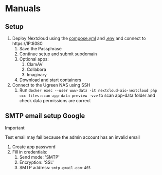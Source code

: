# Manuals
## Setup
1. Deploy Nextcloud using the [compose.yml](https://raw.githubusercontent.com/platnub/mundkur/refs/heads/main/docker/nextcloud/compose.yml?token=GHSAT0AAAAAADNNPT5MLWZ4ZO2E2LS3XYP42HT6TRA) and [.env](https://raw.githubusercontent.com/platnub/mundkur/refs/heads/main/docker/nextcloud/.env?token=GHSAT0AAAAAADNNPT5M4NPELLNSDHPOHYSQ2HT6TZA) and connect to https://IP:8080
    1. Save the Passphrase
    2. Continue setup and submit subdomain
    3. Optional apps:
        1. ClamAV
        2. Collabora
        3. Imaginary
    4. Download and start containers
2. Connect to the Ugreen NAS using SSH
    1. Run `docker exec --user www-data -it nextcloud-aio-nextcloud php occ files:scan-app-data preview -vvv` to scan app-data folder and check data permissions are correct

## SMTP email setup Google

>[!IMPORTANT]
> Test email may fail because the admin account has an invalid email

1. Create app password
2. Fill in credentials:
    1. Send mode: 'SMTP'
    2. Encryption: 'SSL'
    3. SMTP address: `smtp.gmail.com:465`
